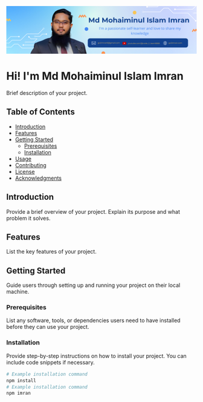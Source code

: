 ![Github Banner](https://github.com/mmiimran/mmiimran/blob/main/git_cover2.png)

# Hi! I'm Md Mohaiminul Islam Imran

Brief description of your project.

## Table of Contents

- [Introduction](#introduction)
- [Features](#features)
- [Getting Started](#getting-started)
  - [Prerequisites](#prerequisites)
  - [Installation](#installation)
- [Usage](#usage)
- [Contributing](#contributing)
- [License](#license)
- [Acknowledgments](#acknowledgments)

## Introduction

Provide a brief overview of your project. Explain its purpose and what problem it solves.

## Features

List the key features of your project.

## Getting Started

Guide users through setting up and running your project on their local machine.

### Prerequisites

List any software, tools, or dependencies users need to have installed before they can use your project.

### Installation

Provide step-by-step instructions on how to install your project. You can include code snippets if necessary.

```bash
# Example installation command
npm install
# Example installation command
npm imran
